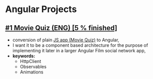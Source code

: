 # Angular Projects
## [#1 Movie Quiz (ENG) [5 % finished]](./Angular-MovieQuiz) 
- conversion of plain [JS app (Movie Quiz)](../../../JavaScript-Projects) to Angular,
- I want it to be a component based architecture for the purpose of implementing it later in a larger Angular Film social network app,
- **keywords:** 
  - HttpClient
  - Observables
  - Animations
